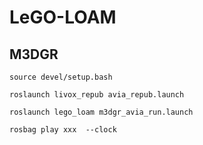 # LeGO-LOAM
## M3DGR
```
source devel/setup.bash

roslaunch livox_repub avia_repub.launch

roslaunch lego_loam m3dgr_avia_run.launch

rosbag play xxx  --clock
```
